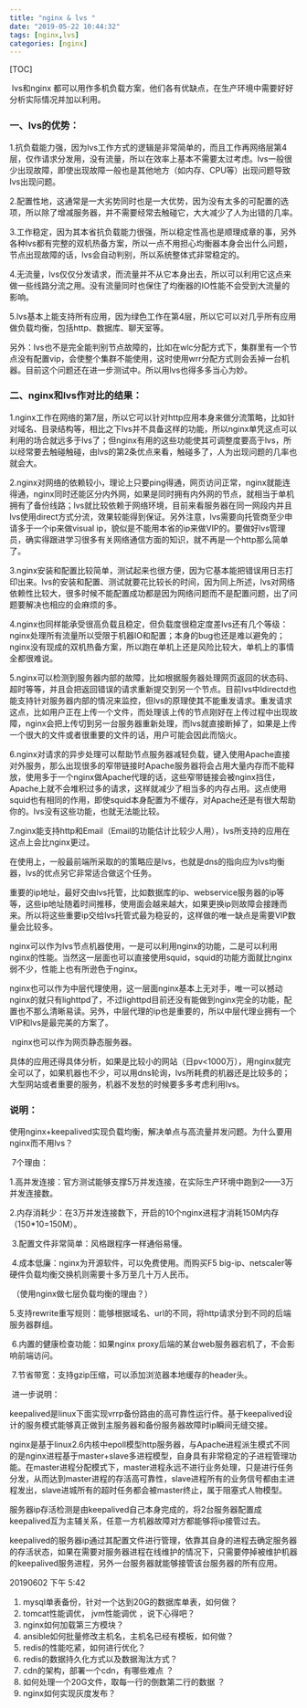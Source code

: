 ```yaml
---
title: "nginx & lvs "
date: "2019-05-22 10:44:32"
tags: [nginx,lvs]
categories: [nginx]
---
```


[TOC]

​    lvs和nginx 都可以用作多机负载方案，他们各有优缺点，在生产环境中需要好好分析实际情况并加以利用。

  ###  一、lvs的优势：

​    1.抗负载能力强，因为lvs工作方式的逻辑是非常简单的，而且工作再网络层第4层，仅作请求分发用，没有流量，所以在效率上基本不需要太过考虑。lvs一般很少出现故障，即使出现故障一般也是其他地方（如内存、CPU等）出现问题导致lvs出现问题。

​    2.配置性地，这通常是一大劣势同时也是一大优势，因为没有太多的可配置的选项，所以除了增减服务器，并不需要经常去触碰它，大大减少了人为出错的几率。

​    3.工作稳定，因为其本省抗负载能力很强，所以稳定性高也是顺理成章的事，另外各种lvs都有完整的双机热备方案，所以一点不用担心均衡器本身会出什么问题，节点出现故障的话，lvs会自动判别，所以系统整体式非常稳定的。

​    4.无流量，lvs仅仅分发请求，而流量并不从它本身出去，所以可以利用它这点来做一些线路分流之用。没有流量同时也保住了均衡器的IO性能不会受到大流量的影响。

​    5.lvs基本上能支持所有应用，因为绿色工作在第4层，所以它可以对几乎所有应用做负载均衡，包括http、数据库、聊天室等。

​    另外：lvs也不是完全能判别节点故障的，比如在wlc分配方式下，集群里有一个节点没有配置vip，会使整个集群不能使用，这时使用wrr分配方式则会丢掉一台机器。目前这个问题还在进一步测试中。所以用lvs也得多多当心为妙。 

###    二、nginx和lvs作对比的结果：

​    1.nginx工作在网络的第7层，所以它可以针对http应用本身来做分流策略，比如针对域名、目录结构等，相比之下lvs并不具备这样的功能，所以nginx单凭这点可以利用的场合就远多于lvs了；但nginx有用的这些功能使其可调整度要高于lvs，所以经常要去触碰触碰，由lvs的第2条优点来看，触碰多了，人为出现问题的几率也就会大。

​    2.nginx对网络的依赖较小，理论上只要ping得通，网页访问正常，nginx就能连得通，nginx同时还能区分内外网，如果是同时拥有内外网的节点，就相当于单机拥有了备份线路；lvs就比较依赖于网络环境，目前来看服务器在同一网段内并且lvs使用direct方式分流，效果较能得到保证。另外注意，lvs需要向托管商至少申请多于一个ip来做visual ip，貌似是不能用本省的ip来做VIP的。要做好lvs管理员，确实得跟进学习很多有关网络通信方面的知识，就不再是一个http那么简单了。

​    3.nginx安装和配置比较简单，测试起来也很方便，因为它基本能把错误用日志打印出来。lvs的安装和配置、测试就要花比较长的时间，因为同上所述，lvs对网络依赖性比较大，很多时候不能配置成功都是因为网络问题而不是配置问题，出了问题要解决也相应的会麻烦的多。

​    4.nginx也同样能承受很高负载且稳定，但负载度很稳定度差lvs还有几个等级：nginx处理所有流量所以受限于机器IO和配置；本身的bug也还是难以避免的；nginx没有现成的双机热备方案，所以跑在单机上还是风险比较大，单机上的事情全都很难说。

​    5.nginx可以检测到服务器内部的故障，比如根据服务器处理网页返回的状态码、超时等等，并且会把返回错误的请求重新提交到另一个节点。目前lvs中ldirectd也能支持针对服务器内部的情况来监控，但lvs的原理使其不能重发请求。重发请求这点，比如用户正在上传一个文件，而处理该上传的节点刚好在上传过程中出现故障，nginx会把上传切到另一台服务器重新处理，而lvs就直接断掉了，如果是上传一个很大的文件或者很重要的文件的话，用户可能会因此而恼火。

​    6.nginx对请求的异步处理可以帮助节点服务器减轻负载，键入使用Apache直接对外服务，那么出现很多的窄带链接时Apache服务器将会占用大量内存而不能释放，使用多于一个nginx做Apache代理的话，这些窄带链接会被nginx挡住，Apache上就不会堆积过多的请求，这样就减少了相当多的内存占用。这点使用squid也有相同的作用，即使squid本身配置为不缓存，对Apache还是有很大帮助你的。lvs没有这些功能，也就无法能比较。

​    7.nginx能支持http和Email（Email的功能估计比较少人用），lvs所支持的应用在这点上会比nginx更过。

​    在使用上，一般最前端所采取的的策略应是lvs，也就是dns的指向应为lvs均衡器，lvs的优点另它非常适合做这个任务。

​    重要的ip地址，最好交由lvs托管，比如数据库的ip、webservice服务器的ip等等，这些ip地址随着时间推移，使用面会越来越大，如果更换ip则故障会接踵而来。所以将这些重要ip交给lvs托管式最为稳妥的，这样做的唯一缺点是需要VIP数量会比较多。

​    nginx可以作为lvs节点机器使用，一是可以利用nginx的功能，二是可以利用nginx的性能。当然这一层面也可以直接使用squid，squid的功能方面就比nginx弱不少，性能上也有所逊色于nginx。

​    nginx也可以作为中层代理使用，这一层面nginx基本上无对手，唯一可以撼动nginx的就只有lighttpd了，不过lighttpd目前还没有能做到nginx完全的功能，配置也不那么清晰易读。另外，中层代理的ip也是重要的，所以中层代理业拥有一个VIP和lvs是最完美的方案了。

​    nginx也可以作为网页静态服务器。



​    具体的应用还得具体分析，如果是比较小的网站（日pv<1000万），用nginx就完全可以了，如果机器也不少，可以用dns轮询，lvs所耗费的机器还是比较多的；大型网站或者重要的服务，机器不发愁的时候要多多考虑利用lvs。



   ###  说明：

​    使用nginx+keepalived实现负载均衡，解决单点与高流量并发问题。为什么要用nginx而不用lvs？

​    7个理由：

​    1.高并发连接：官方测试能够支撑5万并发连接，在实际生产环境中跑到2——3万并发连接数。

​    2.内存消耗少：在3万并发连接数下，开启的10个nginx进程才消耗150M内存（150*10=150M）。

​    3.配置文件非常简单：风格跟程序一样通俗易懂。

​    4.成本低廉：nginx为开源软件，可以免费使用。而购买F5 big-ip、netscaler等硬件负载均衡交换机则需要十多万至几十万人民币。

​            （使用nginx做七层负载均衡的理由？）

​    5.支持rewrite重写规则：能够根据域名、url的不同，将http请求分到不同的后端服务器群组。

​    6.内置的健康检查功能：如果nginx proxy后端的某台web服务器宕机了，不会影响前端访问。

​    7.节省带宽：支持gzip压缩，可以添加浏览器本地缓存的header头。



​    进一步说明：

​    keepalived是linux下面实现vrrp备份路由的高可靠性运行件。基于keepalived设计的服务模式能够真正做到主服务器和备份服务器故障时ip瞬间无缝交接。

​    nginx是基于linux2.6内核中epoll模型http服务器，与Apache进程派生模式不同的是nginx进程基于master+slave多进程模型，自身具有非常稳定的子进程管理功能。在master进程分配模式下，master进程永远不进行业务处理，只是进行任务分发，从而达到master进程的存活高可靠性，slave进程所有的业务信号都由主进程发出，slave进城所有的超时任务都会被master终止，属于阻塞式人物模型。

​    服务器ip存活检测是由keepalived自己本身完成的，将2台服务器配置成keepalived互为主辅关系，任意一方机器故障对方都能够将ip接管过去。

​    keepalived的服务器ip通过其配置文件进行管理，依靠其自身的进程去确定服务器的存活状态，如果在需要对服务器进程在线维护的情况下，只需要停掉被维护机器的keepalived服务进程，另外一台服务器就能够接管该台服务器的所有应用。

20190602 下午 5:42 

1. mysql单表备份，针对一个达到20G的数据库单表，如何做？
2. tomcat性能调优， jvm性能调优 ，说下心得吧？
3. nginx如何加载第三方模块？
4. ansible如何批量修改主机名，主机名已经有模板，如何做？
5. redis的性能吃紧，如何进行优化？
6. redis的数据持久化方式以及数据淘汰方式？
7. cdn的架构，部署一个cdn，有哪些难点    ？
8. 如何处理一个20G文件，取每一行的倒数第二行的数据 ？
9. nginx如何实现灰度发布？